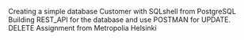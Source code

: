 Creating a simple database Customer with SQLshell from PostgreSQL
Building REST_API for the database and use POSTMAN for UPDATE. DELETE
Assignment from Metropolia Helsinki
